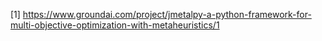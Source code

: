 [1] https://www.groundai.com/project/jmetalpy-a-python-framework-for-multi-objective-optimization-with-metaheuristics/1
